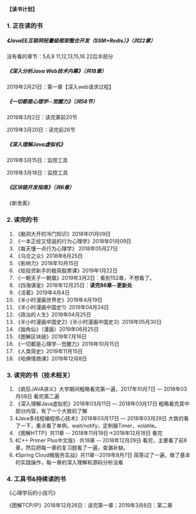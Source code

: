 #### 【读书计划】

### 1. 正在读的书

##### 《JavaEE互联网轻量级框架整合开发（SSM+Redis）》（共22章）

没有看的章节：5,6,8   11,12,13,15,16    22后半部分



##### 《深入分析Java Web技术内幕》（共18章）

2019年2月21日：第一章【深入web请求过程】



##### 《一切都是心理学--觉醒力》（共58节）

2019年3月2日：读完第前20节

2019年3月20日：读完前26节



##### 《深入理解Java虚拟机》

2019年3月15日：监控工具

2019年3月18日：监控工具

##### 《区块链开发指南》（共6章）
《断舍离》


### 2. 读完的书

1. 《脑洞大开的冷门知识》2018年01月09日
2. 《一本正经又怪诞的行为心理学》2018年01月09日
3. 《每天懂一点行为心理学》 2018年05月27日
4. 《乌合之众》2018年8月25日
5. 《影响力》2018年10月15日
6. 《给投资新手的极简股票课》2019年1月22日
7. 《一朝天子一朝凰》2019年3月2日：看到152章，不想看了。
8. 《四海谋皇》2018年12月25日：**读完86章--更新处**
9. 《活着》2019年4月4日
10. 《半小时漫画世界史》2019年4月19日
11. 《半小时漫画中国史1》2019年04月24日
12. 《政治的人生》2019年04月25日
13. 《半小时漫画中国史2》《半小时漫画中国史3》2019年05月30日
14. 《独角仙》（漫画）2019年06月25日
15. 《图解区块链》2019年7月16日
16. 《一切都是心理学--觉醒力》2019年10月15日
17. 《人类简史》2019年11月15日
18. 《哈佛情商课》2019年12月8日

### 3. 读完的书（技术相关）

1. 《疯狂JAVA讲义》大学期间粗略看完第一遍，2017年10月7日 — 2018年03月08日 看完第二遍
2. 《深入理解Java虚拟机》2018年03月11日 — 2018年03月17日 粗略看完其中部分内容，有了一个大致的了解
3. 《Java多线程编程核心技术》2018年03月17日 — 2018年03月29日 大致的看了一下，重点看了单例，wait/notify，定制器Timer，volatile。
4. 《图解HTTP》共11章 -- 2018年11月19日->2018年12月18日 看完
5. 《C++ Primer Plus中文版》 共18章 -- 2018年12月29日 看完，主要看了前8章，然后把每一章的复习题看了一遍，查漏补缺。
6. 《Spring Cloud微服务实战》共11章--2019年8月7日 简答过了一遍，做了基本的实践操作，每一章的深入理解和源码分析没看

### 4. 工具书&持续读的书

《心理学玩的小技巧》

《图解TCP/IP》2018年12月26日：读完第一章；2019年3月6日：第二章

